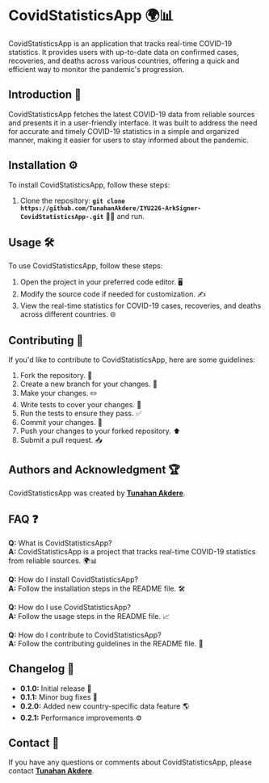 # **CovidStatisticsApp** 🌍📊

CovidStatisticsApp is an application that tracks real-time COVID-19 statistics. It provides users with up-to-date data on confirmed cases, recoveries, and deaths across various countries, offering a quick and efficient way to monitor the pandemic's progression.

## **Introduction** 🚀

CovidStatisticsApp fetches the latest COVID-19 data from reliable sources and presents it in a user-friendly interface. It was built to address the need for accurate and timely COVID-19 statistics in a simple and organized manner, making it easier for users to stay informed about the pandemic.

## **Installation** ⚙️

To install CovidStatisticsApp, follow these steps:

1. Clone the repository: **`git clone https://github.com/TunahanAkdere/IYU226-ArkSigner-CovidStatisticsApp-.git`** 🧑‍💻
and run.

## **Usage** 🛠️

To use CovidStatisticsApp, follow these steps:

1. Open the project in your preferred code editor. 🖥️
2. Modify the source code if needed for customization. ✍️
3. View the real-time statistics for COVID-19 cases, recoveries, and deaths across different countries. 🌐

## **Contributing** 🤝

If you'd like to contribute to CovidStatisticsApp, here are some guidelines:

1. Fork the repository. 🍴
2. Create a new branch for your changes. 🌿
3. Make your changes. ✏️
4. Write tests to cover your changes. 🧪
5. Run the tests to ensure they pass. ✅
6. Commit your changes. 💾
7. Push your changes to your forked repository. ⬆️
8. Submit a pull request. 📥

## **Authors and Acknowledgment** 🏆

CovidStatisticsApp was created by **[Tunahan Akdere](https://github.com/TunahanAkdere)**.

## **FAQ** ❓

**Q:** What is CovidStatisticsApp?  
**A:** CovidStatisticsApp is a project that tracks real-time COVID-19 statistics from reliable sources. 🌍📊

**Q:** How do I install CovidStatisticsApp?  
**A:** Follow the installation steps in the README file. 🛠️

**Q:** How do I use CovidStatisticsApp?  
**A:** Follow the usage steps in the README file. 📈

**Q:** How do I contribute to CovidStatisticsApp?  
**A:** Follow the contributing guidelines in the README file. 🤝

## **Changelog** 📅

- **0.1.0:** Initial release 🚀
- **0.1.1:** Minor bug fixes 🐛
- **0.2.0:** Added new country-specific data feature 🌎
- **0.2.1:** Performance improvements ⚙️

## **Contact** 📧

If you have any questions or comments about CovidStatisticsApp, please contact **[Tunahan Akdere](mailto:you@example.com)**.
